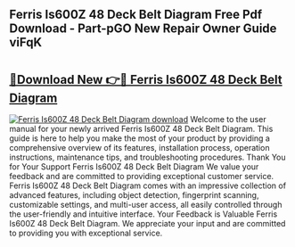 ## Ferris Is600Z 48 Deck Belt Diagram Free Pdf Download - Part-pGO New Repair Owner Guide viFqK

# <h2><a href="http://dfr6ojn.blite.top/?on=Ferris+Is600Z+48+Deck+Belt+Diagram">🔗Download New 👉🔴 Ferris Is600Z 48 Deck Belt Diagram</a></h2>

[![Ferris Is600Z 48 Deck Belt Diagram download](https://i.imgur.com/lujVjoI.png)](http://dfr6ojn.blite.top/?on=Ferris+Is600Z+48+Deck+Belt+Diagram)
Welcome to the user manual for your newly arrived Ferris Is600Z 48 Deck Belt Diagram. This guide is here to help you make the most of your product by providing a comprehensive overview of its features, installation process, operation instructions, maintenance tips, and troubleshooting procedures. Thank You for Your Support Ferris Is600Z 48 Deck Belt Diagram We value your feedback and are committed to providing exceptional customer service. Ferris Is600Z 48 Deck Belt Diagram comes with an impressive collection of advanced features, including object detection, fingerprint scanning, customizable settings, and multi-user access, all easily controlled through the user-friendly and intuitive interface. Your Feedback is Valuable Ferris Is600Z 48 Deck Belt Diagram. We appreciate your input and are committed to providing you with exceptional service.
